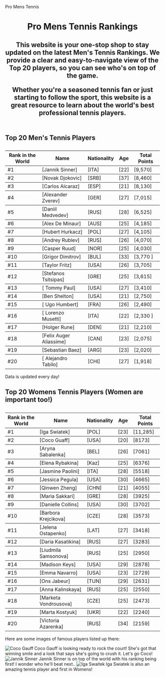 <!DOCTYPE html>
<html lang="en">
<head>
  <meta name="viewport" content="width=device-width, initial-scale=1.0">
  Pro Mens Tennis
  <link rel="stylesheet" href="style.css">
</head>
  </body>
  <header>
    <h1>Pro Mens Tennis Rankings</h1>
    <h2>This website is your one-stop shop to stay updated on the latest Men's Tennis Rankings.  We provide a clear and easy-to-navigate view of the Top 20 players, so you can see who's on top of the game.

Whether you're a seasoned tennis fan or just starting to follow the sport, this website is a great resource to learn about the world's best professional tennis players.</h2>
  </header>
  <main>
    <h2>Top 20 Men's Tennis Players</h2>
    <table>
      <caption></caption>  <thead>
        <tr>
          <th>Rank in the World</th>
          <th>Name</th>
          <th>Nationality</th>
          <th>Age</th>
          <th>Total Points</th>
        </tr>
      </thead>
      <tbody>
        <tr>
          <td>#1</td>
          <td>[Jannik Sinner]</td>
          <td>[ITA]</td>
          <td>[22]</td>
          <td>[9,570]</td>
        </tr>
        </tbody>
          <tbody>
        <tr>
          <td>#2</td>
          <td>[Novak Djokovic]</td>
          <td>[SRB]</td>
          <td>[37]</td>
          <td>[8,460]</td>
        </tr>
        </tbody>    <tbody>
        <tr>
          <td>#3</td>
          <td>[Carlos Alcaraz]</td>
          <td>[ESP]</td>
          <td>[21]</td>
          <td>[8,130]</td>
        </tr>
        </tbody>    <tbody>
        <tr>
          <td>#4</td>
          <td>[Alexander Zverev]</td>
          <td>[GER]</td>
          <td>[27]</td>
          <td>[7,015]</td>
        </tr>
        </tbody>    <tbody>
        <tr>
          <td>#5</td>
          <td>[Daniil Medvedev]</td>
          <td>[RUS]</td>
          <td>[28]</td>
          <td>[6,525]</td>
        </tr>
        </tbody>    <tbody>
        <tr>
          <td>#6</td>
          <td>[Alex De Minaur]</td>
          <td>[AUS]</td>
          <td>[25]</td>
          <td>[4,185]</td>
        </tr>
        </tbody>    <tbody>
        <tr>
          <td>#7</td>
          <td>[Hubert Hurkacz]</td>
          <td>[POL]</td>
          <td>[27]</td>
          <td>[4,105]</td>
        </tr>
        </tbody>    <tbody>
        <tr>
          <td>#8</td>
          <td>[Andrey Rublev]</td>
          <td>[RUS]</td>
          <td>[26]</td>
          <td>[4,070]</td>
        </tr>
        </tbody>    <tbody>
        <tr>
          <td>#9</td>
          <td>[Casper Ruud]</td>
          <td>[NOR]</td>
          <td>[25]</td>
          <td>[4,030]</td>
        </tr>
        </tbody>    <tbody>
        <tr>
          <td>#10</td>
          <td>[Grigor Dimitrov]</td>
          <td>[BUL]</td>
          <td>[33]</td>
          <td>[3,770	]</td>
        </tr>
        </tbody>    <tbody>
        <tr>
          <td>#11</td>
          <td>[Taylor Fritz]</td>
          <td>[USA]</td>
          <td>[26]</td>
          <td>[3,705]</td>
        </tr>
        </tbody>    <tbody>
        <tr>
          <td>#12</td>
          <td>[Stefanos Tsitsipas]</td>
          <td>[GRE]</td>
          <td>[25]</td>
          <td>[3,615]</td>
        </tr>
        </tbody>    <tbody>
        <tr>
          <td>#13</td>
          <td>[	Tommy Paul]</td>
          <td>[USA]</td>
          <td>[27]</td>
          <td>[3,410]</td>
        </tr>
        </tbody>    <tbody>
        <tr>
          <td>#14</td>
          <td>[Ben Shelton]</td>
          <td>[USA]</td>
          <td>[21]</td>
          <td>[2,750]</td>
        </tr>
        </tbody>    <tbody>
        <tr>
          <td>#15</td>
          <td>[	Ugo Humbert]</td>
          <td>[FRA]</td>
          <td>[26]</td>
          <td>[2,490]</td>
        </tr>
        </tbody>    <tbody>
        <tr>
          <td>#16</td>
          <td>[	Lorenzo Musetti]</td>
          <td>[ITA]</td>
          <td>[22]</td>
          <td>[2,330	]</td>
        </tr>
        </tbody>    <tbody>
        <tr>
          <td>#17</td>
          <td>[Holger Rune]</td>
          <td>[DEN]</td>
          <td>[21]</td>
          <td>[2,210]</td>
        </tr>
    </tbody>    <tbody>
        <tr>
          <td>#18</td>
          <td>[Felix Auger Aliassime]</td>
          <td>[CAN]</td>
          <td>[23]</td>
          <td>[2,075]</td>
        </tr>
        </tbody>    <tbody>
        <tr>
          <td>#19</td>
          <td>[Sebastian Baez]</td>
          <td>[ARG]</td>
          <td>[23]</td>
          <td>[2,020]</td>
        </tr>
        </tbody>    <tbody>
        <tr>
          <td>#20</td>
          <td>[	Alejandro Tabilo]</td>
          <td>[CHI]</td>
          <td>[27]</td>
          <td>[1,918]</td>
        </tr>
        </tbody>
    </table>
  </main>

  <footer>
    <p>Data is updated every day!</p> </footer>
</body>
</html>
<!DOCTYPE html>
</a>  <h2>Top 20 Womens Tennis Players
  (Women are important too!)</h2>
    <table>
      <caption></caption>  <thead>
        <tr>
          <th>Rank in the World</th>
          <th>Name</th>
          <th>Nationality</th>
          <th>Age</th>
          <th>Total Points</th>
        </tr>
      </thead>
      <tbody>
        <tr>
          <td>#1</td>
          <td>[Iga Swiatek]</td>
          <td>[POL]</td>
          <td>[23]</td>
          <td>[11,285]</td>
        </tr>
        </tbody>
          <tbody>
        <tr>
          <td>#2</td>
          <td>[Coco Guaff]</td>
          <td>[USA]</td>
          <td>[20]</td>
          <td>[8173]</td>
        </tr>
        </tbody>    <tbody>
        <tr>
          <td>#3</td>
          <td>[Aryna Sabalenka]</td>
          <td>[BEL]</td>
          <td>[26]</td>
          <td>[7061]</td>
        </tr>
        </tbody>    <tbody>
        <tr>
          <td>#4</td>
          <td>[Elena Rybakina]</td>
          <td>[Kaz]</td>
          <td>[25]</td>
          <td>[6376]</td>
        </tr>
        </tbody>    <tbody>
        <tr>
          <td>#5</td>
          <td>[Jasmine Paolini]</td>
          <td>[ITA]</td>
          <td>[28]</td>
          <td>[5518]</td>
        </tr>
        </tbody>    <tbody>
        <tr>
          <td>#6</td>
          <td>[Jessica Pegula]</td>
          <td>[USA]</td>
          <td>[30]</td>
          <td>[4665]</td>
        </tr>
        </tbody>    <tbody>
        <tr>
          <td>#7</td>
          <td>[Qinwen Zheng]</td>
          <td>[CHN]</td>
          <td>[21]</td>
          <td>[4055]</td>
        </tr>
        </tbody>    <tbody>
        <tr>
          <td>#8</td>
          <td>[Maria Sakkari]</td>
          <td>[GRE]</td>
          <td>[28]</td>
          <td>[3925]</td>
        </tr>
        </tbody>    <tbody>
        <tr>
          <td>#9</td>
          <td>[Danielle Collins]</td>
          <td>[USA]</td>
          <td>[30]</td>
          <td>[3702]</td>
        </tr>
        </tbody>    <tbody>
        <tr>
          <td>#10</td>
          <td>[Barbora Krejcikova]</td>
          <td>[CZE]</td>
          <td>[28]</td>
          <td>[3573]</td>
        </tr>
        </tbody>    <tbody>
        <tr>
          <td>#11</td>
          <td>[Jelena Ostapenko]</td>
          <td>[LAT]</td>
          <td>[27]</td>
          <td>[3418]</td>
        </tr>
        </tbody>    <tbody>
        <tr>
          <td>#12</td>
          <td>[Daria Kasatikina]</td>
          <td>[RUS]</td>
          <td>[27]</td>
          <td>[3283]</td>
        </tr>
        </tbody>    <tbody>
        <tr>
          <td>#13</td>
          <td>[Liudmila Samsonova]</td>
          <td>[RUS]</td>
          <td>[25]</td>
          <td>[2950]</td>
        </tr>
        </tbody>    <tbody>
        <tr>
          <td>#14</td>
          <td>[Madison Keys]</td>
          <td>[USA]</td>
          <td>[29]</td>
          <td>[2878]</td>
        </tr>
        </tbody>    <tbody>
        <tr>
          <td>#15</td>
          <td>[Emma Navarro]</td>
          <td>[USA]</td>
          <td>[23]</td>
          <td>[2729]</td>
        </tr>
        </tbody>    <tbody>
        <tr>
          <td>#16</td>
          <td>[Ons Jabeur]</td>
          <td>[TUN]</td>
          <td>[29]</td>
          <td>[2631]</td>
        </tr>
        </tbody>    <tbody>
        <tr>
          <td>#17</td>
          <td>[Anna Kalinskaya]</td>
          <td>[RUS]</td>
          <td>[25]</td>
          <td>[2550]</td>
        </tr
        </tbody>    <tbody>
        <tr>
          <td>#18</td>
          <td>[Marketa Vondrousova]</td>
          <td>[CZE]</td>
          <td>[25]</td>
          <td>[2473]</td>
        </tr>
        </tbody>    <tbody>
        <tr>
          <td>#19</td>
          <td>[Marta Kostyuk]</td>
          <td>[UKR]</td>
          <td>[22]</td>
          <td>[2240]</td>
        </tr>
        </tbody>    <tbody>
        <tr>
          <td>#20</td>
          <td>[Victoria Azarenka]</td>
          <td>[RUS]</td>
          <td>[34]</td>
          <td>[2159]</td>
        </tr>
        </tbody>
    </table>
    <body>
  <p>Here are some images of famous players listed up there:</p>
</body>
    <img src="[https://upload.wikimedia.org/wikipedia/commons/thumb/a/ac/US_Open_2022_Photo_177_%2852391301928%29_%28Gauff%29.jpg/1200px-US_Open_2022_Photo_177_%2852391301928%29_%28Gauff%29.jpg]" alt="Coco Gauff">
    <output> Coco Gauff is looking ready to rock the court! She's got that winning smile and a look that says she's going to crush it. Let's go Coco! </output>
    <img src="(https://upload.wikimedia.org/wikipedia/commons/f/f6/Sinner_MCM23_%288%29_%2852883593853%29.jpg)]" alt="Jannik Sinner">
    <output> Jannik Sinner is on top of the world with his ranking being first! I wonder who he'll beat next..</output>
<img src="(https://upload.wikimedia.org/wikipedia/commons/f/f6/Sinner_MCM23_%288%29_%2852883593853%29.jpg)]](https://upload.wikimedia.org/wikipedia/commons/9/98/Iga_Swiatek_2023_Cropped_%2B_Retouched.jpg)" alt="Iga Swaitek">
    <output>Iga Swiatek is also an amazing tennis player and first in Womens!</output>
  </main>
  <main>
</body>
</html>
